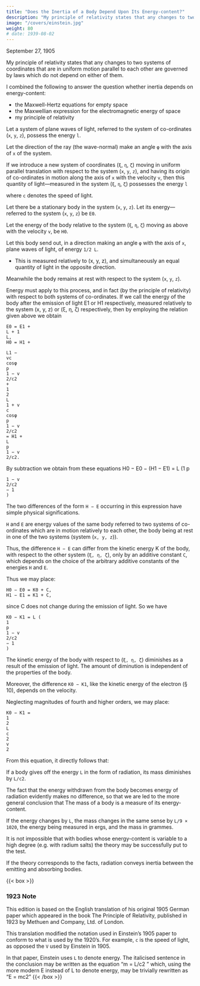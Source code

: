 ```yaml
---
title: "Does the Inertia of a Body Depend Upon Its Energy-content?"
description: "My principle of relativity states that any changes to two systems of coordinates that are in uniform motion parallel to each other are governed by laws which do not depend on either of them"
image: "/covers/einstein.jpg"
weight: 80
# date: 1939-08-02
---
```


September 27, 1905 


My principle of relativity states that any changes to two systems of coordinates that are in uniform motion parallel to each other are governed by laws which do not depend on either of them.

<!-- the laws by which the states of physical systems alter are independent of
the alternative, to which of 

, these alterations of state are referred. -->


I combined the following to answer the question whether inertia depends on energy-content:
- the Maxwell-Hertz equations for empty space
- the Maxwellian expression for the electromagnetic energy of space
- my principle of relativity

<!-- The changing states of physical systems are independent of the alternative, to which of two systems of coordinates, in uniform motion of parallel translation relatively to each other, these alterations of state are referred. -->

Let a system of plane waves of light, referred to the system of co-ordinates (`x`, `y`, `z`), possess the energy `l`. 

Let the direction of the ray (the wave-normal) make an angle `φ` with the axis of `x` of the system. 

If we introduce a new system of coordinates (`ξ`, `η`, `ζ`) moving in uniform parallel translation with respect to the system (`x`, `y`, `z`), and having its origin of co-ordinates in motion along the axis of `x` with the velocity `v`, then this quantity of light—measured in the system (`ξ`, `η`, `ζ`) possesses the energy `l`




where `c` denotes the speed of light. 

Let there be a stationary body in the system (`x`, `y`, `z`). Let its energy—referred to the system (`x`, `y`, `z`) be `E0`. 

Let the energy of the body relative to the system (`ξ`, `η`, `ζ`) moving as above with the velocity `v`, be `H0`.

Let this body send out, in a direction making an angle `φ` with the axis of `x`, plane waves of light, of energy `1/2 L`.
- This is measured relatively to (x, y, z), and simultaneously an equal quantity of light in the opposite direction.

Meanwhile the body remains at rest with respect to the system (`x`, `y`, `z`). 

<!-- The principle of ∗The principle of the constancy of the velocity of light is in Maxwell’s equations. -->

Energy must apply to this process, and in fact (by the principle of relativity) with respect to both systems of co-ordinates. If we call the energy of the body
after the emission of light E1 or H1 respectively, measured relatively to the system (x, y, z) or (ξ, η, ζ) respectively, then by employing the relation given
above we obtain

```
E0 = E1 + 
L + 1
L,
H0 = H1 +

L1 −
vc
cosφ
p
1 − v
2/c2
+
1
2
L
1 + v
c
cosφ
p
1 − v
2/c2
= H1 +
L
p
1 − v
2/c2.
```

By subtraction we obtain from these equations H0 − E0 − (H1 − E1) = L (1 p

```
1 − v
2/c2
− 1
)
```


The two differences of the form `H − E` occurring in this expression have simple physical significations. 

`H` and `E` are energy values of the same body referred to two systems of co-ordinates which are in motion relatively to each other, the body being at rest in one of the two systems (system (`x, y, z`)). 

Thus, the difference `H − E` can differ from the kinetic energy K of the body, with respect to the other system (`ξ, η, ζ`), only by an additive constant `C`, which depends on the choice of the arbitrary additive constants of the energies `H` and `E`. 

Thus we may place:

```
H0 − E0 = K0 + C,
H1 − E1 = K1 + C,
```

since C does not change during the emission of light. So we have


```
K0 − K1 = L (
1
p
1 − v
2/c2
− 1
)
```

The kinetic energy of the body with respect to (`ξ, η, ζ`) diminishes as a result of the emission of light. The amount of diminution is independent of the properties of the body. 

Moreover, the difference `K0 − K1`, like the kinetic energy of the electron (§ 10), depends on the velocity.

Neglecting magnitudes of fourth and higher orders, we may place:

```
K0 − K1 =
1
2
L
c
2
v
2
```

From this equation, it directly follows that:

If a body gives off the energy `L` in the form of radiation, its mass diminishes by `L/c2`.

The fact that the energy withdrawn from the body becomes energy of radiation evidently makes no difference, so that we are led to the more general conclusion that The mass of a body is a measure of its energy-content.

If the energy changes by `L`, the mass changes in the same sense by `L/9 × 1020`, the energy being measured in ergs, and the mass in grammes.

It is not impossible that with bodies whose energy-content is variable to a high degree (e.g. with radium salts) the theory may be successfully put to the test.

If the theory corresponds to the facts, radiation conveys inertia between the emitting and absorbing bodies.


{{< box >}}
### 1923 Note

This edition is based on the English translation of his original 1905 German paper which appeared in the book The Principle of Relativity, published in 1923 by Methuen and Company, Ltd. of London. 

 <!-- (published as Ist die Tr¨agheit eines K¨orpers von seinem Energiegehalt abh¨angig?, in Annalen der Physik. 18:639, 1905)  -->

<!--  Most of the papers in that collection are English translations by W. Perrett and G.B. Jeffery from the German Das Relativatsprinzip, 4th ed., published by in 1922 by Tuebner. 

All of these sources are now in the public domain. This document, derived from them, remains in the public domain and may be reproduced in any manner or medium without permission, restriction, attribution, or compensation.  -->

This translation modified the notation used in Einstein’s 1905 paper to conform to what is used by the 1920’s. For example, `c` is the speed of light, as opposed the `V` used by Einstein in 1905. 

In that paper, Einstein uses `L` to denote energy. The italicised sentence in the conclusion may be written as the equation “m = L/c2 ” which, using the more modern E instead of L to denote energy, may be trivially rewritten as “E = mc2”
{{< /box >}}